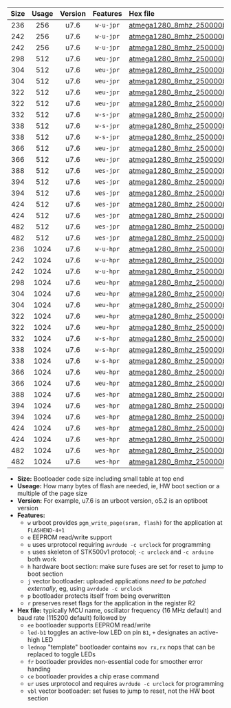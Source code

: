 |Size|Usage|Version|Features|Hex file|
|:-:|:-:|:-:|:-:|:--|
|236|256|u7.6|`w-u-jpr`|[atmega1280_8mhz_250000bps_ur_vbl.hex](https://raw.githubusercontent.com/stefanrueger/urboot/main/atmega1280_8mhz_250000bps_ur_vbl.hex)|
|242|256|u7.6|`w-u-jpr`|[atmega1280_8mhz_250000bps_led+b7_ur_vbl.hex](https://raw.githubusercontent.com/stefanrueger/urboot/main/atmega1280_8mhz_250000bps_led+b7_ur_vbl.hex)|
|242|256|u7.6|`w-u-jpr`|[atmega1280_8mhz_250000bps_lednop_ur_vbl.hex](https://raw.githubusercontent.com/stefanrueger/urboot/main/atmega1280_8mhz_250000bps_lednop_ur_vbl.hex)|
|298|512|u7.6|`weu-jpr`|[atmega1280_8mhz_250000bps_ee_ur_vbl.hex](https://raw.githubusercontent.com/stefanrueger/urboot/main/atmega1280_8mhz_250000bps_ee_ur_vbl.hex)|
|304|512|u7.6|`weu-jpr`|[atmega1280_8mhz_250000bps_ee_led+b7_ur_vbl.hex](https://raw.githubusercontent.com/stefanrueger/urboot/main/atmega1280_8mhz_250000bps_ee_led+b7_ur_vbl.hex)|
|304|512|u7.6|`weu-jpr`|[atmega1280_8mhz_250000bps_ee_lednop_ur_vbl.hex](https://raw.githubusercontent.com/stefanrueger/urboot/main/atmega1280_8mhz_250000bps_ee_lednop_ur_vbl.hex)|
|322|512|u7.6|`weu-jpr`|[atmega1280_8mhz_250000bps_ee_led+b7_fr_ur_vbl.hex](https://raw.githubusercontent.com/stefanrueger/urboot/main/atmega1280_8mhz_250000bps_ee_led+b7_fr_ur_vbl.hex)|
|322|512|u7.6|`weu-jpr`|[atmega1280_8mhz_250000bps_ee_lednop_fr_ur_vbl.hex](https://raw.githubusercontent.com/stefanrueger/urboot/main/atmega1280_8mhz_250000bps_ee_lednop_fr_ur_vbl.hex)|
|332|512|u7.6|`w-s-jpr`|[atmega1280_8mhz_250000bps_vbl.hex](https://raw.githubusercontent.com/stefanrueger/urboot/main/atmega1280_8mhz_250000bps_vbl.hex)|
|338|512|u7.6|`w-s-jpr`|[atmega1280_8mhz_250000bps_led+b7_vbl.hex](https://raw.githubusercontent.com/stefanrueger/urboot/main/atmega1280_8mhz_250000bps_led+b7_vbl.hex)|
|338|512|u7.6|`w-s-jpr`|[atmega1280_8mhz_250000bps_lednop_vbl.hex](https://raw.githubusercontent.com/stefanrueger/urboot/main/atmega1280_8mhz_250000bps_lednop_vbl.hex)|
|366|512|u7.6|`weu-jpr`|[atmega1280_8mhz_250000bps_ee_led+b7_fr_ce_ur_vbl.hex](https://raw.githubusercontent.com/stefanrueger/urboot/main/atmega1280_8mhz_250000bps_ee_led+b7_fr_ce_ur_vbl.hex)|
|366|512|u7.6|`weu-jpr`|[atmega1280_8mhz_250000bps_ee_lednop_fr_ce_ur_vbl.hex](https://raw.githubusercontent.com/stefanrueger/urboot/main/atmega1280_8mhz_250000bps_ee_lednop_fr_ce_ur_vbl.hex)|
|388|512|u7.6|`wes-jpr`|[atmega1280_8mhz_250000bps_ee_vbl.hex](https://raw.githubusercontent.com/stefanrueger/urboot/main/atmega1280_8mhz_250000bps_ee_vbl.hex)|
|394|512|u7.6|`wes-jpr`|[atmega1280_8mhz_250000bps_ee_led+b7_vbl.hex](https://raw.githubusercontent.com/stefanrueger/urboot/main/atmega1280_8mhz_250000bps_ee_led+b7_vbl.hex)|
|394|512|u7.6|`wes-jpr`|[atmega1280_8mhz_250000bps_ee_lednop_vbl.hex](https://raw.githubusercontent.com/stefanrueger/urboot/main/atmega1280_8mhz_250000bps_ee_lednop_vbl.hex)|
|424|512|u7.6|`wes-jpr`|[atmega1280_8mhz_250000bps_ee_led+b7_fr_vbl.hex](https://raw.githubusercontent.com/stefanrueger/urboot/main/atmega1280_8mhz_250000bps_ee_led+b7_fr_vbl.hex)|
|424|512|u7.6|`wes-jpr`|[atmega1280_8mhz_250000bps_ee_lednop_fr_vbl.hex](https://raw.githubusercontent.com/stefanrueger/urboot/main/atmega1280_8mhz_250000bps_ee_lednop_fr_vbl.hex)|
|482|512|u7.6|`wes-jpr`|[atmega1280_8mhz_250000bps_ee_led+b7_fr_ce_vbl.hex](https://raw.githubusercontent.com/stefanrueger/urboot/main/atmega1280_8mhz_250000bps_ee_led+b7_fr_ce_vbl.hex)|
|482|512|u7.6|`wes-jpr`|[atmega1280_8mhz_250000bps_ee_lednop_fr_ce_vbl.hex](https://raw.githubusercontent.com/stefanrueger/urboot/main/atmega1280_8mhz_250000bps_ee_lednop_fr_ce_vbl.hex)|
|236|1024|u7.6|`w-u-hpr`|[atmega1280_8mhz_250000bps_ur.hex](https://raw.githubusercontent.com/stefanrueger/urboot/main/atmega1280_8mhz_250000bps_ur.hex)|
|242|1024|u7.6|`w-u-hpr`|[atmega1280_8mhz_250000bps_led+b7_ur.hex](https://raw.githubusercontent.com/stefanrueger/urboot/main/atmega1280_8mhz_250000bps_led+b7_ur.hex)|
|242|1024|u7.6|`w-u-hpr`|[atmega1280_8mhz_250000bps_lednop_ur.hex](https://raw.githubusercontent.com/stefanrueger/urboot/main/atmega1280_8mhz_250000bps_lednop_ur.hex)|
|298|1024|u7.6|`weu-hpr`|[atmega1280_8mhz_250000bps_ee_ur.hex](https://raw.githubusercontent.com/stefanrueger/urboot/main/atmega1280_8mhz_250000bps_ee_ur.hex)|
|304|1024|u7.6|`weu-hpr`|[atmega1280_8mhz_250000bps_ee_led+b7_ur.hex](https://raw.githubusercontent.com/stefanrueger/urboot/main/atmega1280_8mhz_250000bps_ee_led+b7_ur.hex)|
|304|1024|u7.6|`weu-hpr`|[atmega1280_8mhz_250000bps_ee_lednop_ur.hex](https://raw.githubusercontent.com/stefanrueger/urboot/main/atmega1280_8mhz_250000bps_ee_lednop_ur.hex)|
|322|1024|u7.6|`weu-hpr`|[atmega1280_8mhz_250000bps_ee_led+b7_fr_ur.hex](https://raw.githubusercontent.com/stefanrueger/urboot/main/atmega1280_8mhz_250000bps_ee_led+b7_fr_ur.hex)|
|322|1024|u7.6|`weu-hpr`|[atmega1280_8mhz_250000bps_ee_lednop_fr_ur.hex](https://raw.githubusercontent.com/stefanrueger/urboot/main/atmega1280_8mhz_250000bps_ee_lednop_fr_ur.hex)|
|332|1024|u7.6|`w-s-hpr`|[atmega1280_8mhz_250000bps.hex](https://raw.githubusercontent.com/stefanrueger/urboot/main/atmega1280_8mhz_250000bps.hex)|
|338|1024|u7.6|`w-s-hpr`|[atmega1280_8mhz_250000bps_led+b7.hex](https://raw.githubusercontent.com/stefanrueger/urboot/main/atmega1280_8mhz_250000bps_led+b7.hex)|
|338|1024|u7.6|`w-s-hpr`|[atmega1280_8mhz_250000bps_lednop.hex](https://raw.githubusercontent.com/stefanrueger/urboot/main/atmega1280_8mhz_250000bps_lednop.hex)|
|366|1024|u7.6|`weu-hpr`|[atmega1280_8mhz_250000bps_ee_led+b7_fr_ce_ur.hex](https://raw.githubusercontent.com/stefanrueger/urboot/main/atmega1280_8mhz_250000bps_ee_led+b7_fr_ce_ur.hex)|
|366|1024|u7.6|`weu-hpr`|[atmega1280_8mhz_250000bps_ee_lednop_fr_ce_ur.hex](https://raw.githubusercontent.com/stefanrueger/urboot/main/atmega1280_8mhz_250000bps_ee_lednop_fr_ce_ur.hex)|
|388|1024|u7.6|`wes-hpr`|[atmega1280_8mhz_250000bps_ee.hex](https://raw.githubusercontent.com/stefanrueger/urboot/main/atmega1280_8mhz_250000bps_ee.hex)|
|394|1024|u7.6|`wes-hpr`|[atmega1280_8mhz_250000bps_ee_led+b7.hex](https://raw.githubusercontent.com/stefanrueger/urboot/main/atmega1280_8mhz_250000bps_ee_led+b7.hex)|
|394|1024|u7.6|`wes-hpr`|[atmega1280_8mhz_250000bps_ee_lednop.hex](https://raw.githubusercontent.com/stefanrueger/urboot/main/atmega1280_8mhz_250000bps_ee_lednop.hex)|
|424|1024|u7.6|`wes-hpr`|[atmega1280_8mhz_250000bps_ee_led+b7_fr.hex](https://raw.githubusercontent.com/stefanrueger/urboot/main/atmega1280_8mhz_250000bps_ee_led+b7_fr.hex)|
|424|1024|u7.6|`wes-hpr`|[atmega1280_8mhz_250000bps_ee_lednop_fr.hex](https://raw.githubusercontent.com/stefanrueger/urboot/main/atmega1280_8mhz_250000bps_ee_lednop_fr.hex)|
|482|1024|u7.6|`wes-hpr`|[atmega1280_8mhz_250000bps_ee_led+b7_fr_ce.hex](https://raw.githubusercontent.com/stefanrueger/urboot/main/atmega1280_8mhz_250000bps_ee_led+b7_fr_ce.hex)|
|482|1024|u7.6|`wes-hpr`|[atmega1280_8mhz_250000bps_ee_lednop_fr_ce.hex](https://raw.githubusercontent.com/stefanrueger/urboot/main/atmega1280_8mhz_250000bps_ee_lednop_fr_ce.hex)|

- **Size:** Bootloader code size including small table at top end
- **Useage:** How many bytes of flash are needed, ie, HW boot section or a multiple of the page size
- **Version:** For example, u7.6 is an urboot version, o5.2 is an optiboot version
- **Features:**
  + `w` urboot provides `pgm_write_page(sram, flash)` for the application at `FLASHEND-4+1`
  + `e` EEPROM read/write support
  + `u` uses urprotocol requiring `avrdude -c urclock` for programming
  + `s` uses skeleton of STK500v1 protocol; `-c urclock` and `-c arduino` both work
  + `h` hardware boot section: make sure fuses are set for reset to jump to boot section
  + `j` vector bootloader: uploaded applications *need to be patched externally*, eg, using `avrdude -c urclock`
  + `p` bootloader protects itself from being overwritten
  + `r` preserves reset flags for the application in the register R2
- **Hex file:** typically MCU name, oscillator frequency (16 MHz default) and baud rate (115200 default) followed by
  + `ee` bootloader supports EEPROM read/write
  + `led-b1` toggles an active-low LED on pin `B1`, `+` designates an active-high LED
  + `lednop` "template" bootloader contains `mov rx,rx` nops that can be replaced to toggle LEDs
  + `fr` bootloader provides non-essential code for smoother error handing
  + `ce` bootloader provides a chip erase command
  + `ur` uses urprotocol and requires `avrdude -c urclock` for programming
  + `vbl` vector bootloader: set fuses to jump to reset, not the HW boot section
